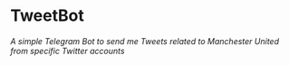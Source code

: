 # TweetBot

###### A simple Telegram Bot to send me Tweets related to Manchester United from specific Twitter accounts  
